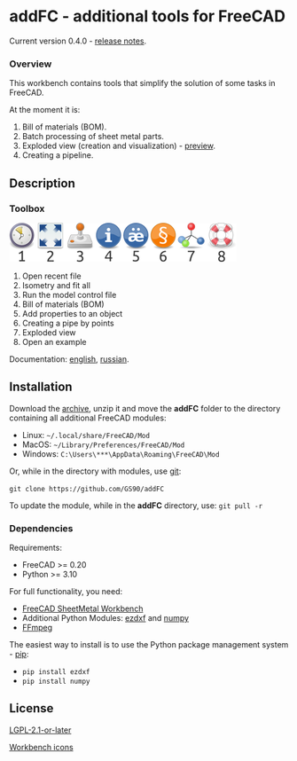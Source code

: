 # addFC - additional tools for FreeCAD

Current version 0.4.0 - [release notes](changelog.md).


### Overview

This workbench contains tools that simplify the solution of some tasks in FreeCAD.

At the moment it is:

1. Bill of materials (BOM).
2. Batch processing of sheet metal parts.
3. Exploded view (creation and visualization) - [preview](https://youtu.be/G9eikdejY6g).
4. Creating a pipeline.


## Description

### Toolbox

![](repo/doc/icon.png)

1. Open recent file
2. Isometry and fit all
3. Run the model control file
4. Bill of materials (BOM)
5. Add properties to an object
6. Creating a pipe by points
7. Exploded view
8. Open an example

Documentation: [english](documentation_EN.md), [russian](documentation_RU.md).

## Installation

Download the [archive](https://github.com/GS90/addFC/archive/main.zip), unzip it and move the __addFC__ folder to the directory containing all additional FreeCAD modules:

* Linux: `~/.local/share/FreeCAD/Mod`
* MacOS: `~/Library/Preferences/FreeCAD/Mod`
* Windows: `C:\Users\***\AppData\Roaming\FreeCAD\Mod`

Or, while in the directory with modules, use [git](https://git-scm.com):

`git clone https://github.com/GS90/addFC`

To update the module, while in the __addFC__ directory, use:
`git pull -r`


### Dependencies

Requirements:

* FreeCAD >= 0.20
* Python >= 3.10

For full functionality, you need:

* [FreeCAD SheetMetal Workbench](https://github.com/shaise/FreeCAD_SheetMetal)
* Additional Python Modules: [ezdxf](https://pypi.org/project/ezdxf) and [numpy](https://pypi.org/project/numpy)
* [FFmpeg](https://ffmpeg.org)

The easiest way to install is to use the Python package management system - [pip](https://en.wikipedia.org/wiki/Pip_(package_manager)):

* `pip install ezdxf`
* `pip install numpy`


## License

[LGPL-2.1-or-later](LICENSE)

[Workbench icons](https://en.wikipedia.org/wiki/Tango_Desktop_Project)
